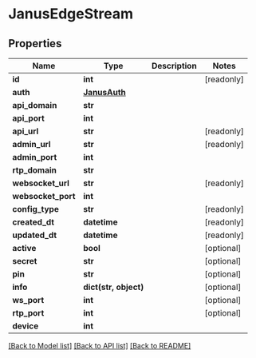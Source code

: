 # JanusEdgeStream


## Properties
Name | Type | Description | Notes
------------ | ------------- | ------------- | -------------
**id** | **int** |  | [readonly] 
**auth** | [**JanusAuth**](JanusAuth.md) |  | 
**api_domain** | **str** |  | 
**api_port** | **int** |  | 
**api_url** | **str** |  | [readonly] 
**admin_url** | **str** |  | [readonly] 
**admin_port** | **int** |  | 
**rtp_domain** | **str** |  | 
**websocket_url** | **str** |  | [readonly] 
**websocket_port** | **int** |  | 
**config_type** | **str** |  | [readonly] 
**created_dt** | **datetime** |  | [readonly] 
**updated_dt** | **datetime** |  | [readonly] 
**active** | **bool** |  | [optional] 
**secret** | **str** |  | [optional] 
**pin** | **str** |  | [optional] 
**info** | **dict(str, object)** |  | [optional] 
**ws_port** | **int** |  | [optional] 
**rtp_port** | **int** |  | [optional] 
**device** | **int** |  | 

[[Back to Model list]](../README.md#documentation-for-models) [[Back to API list]](../README.md#documentation-for-api-endpoints) [[Back to README]](../README.md)


